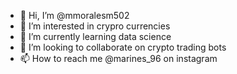 - 👋 Hi, I’m @mmoralesm502
- 👀 I’m interested in crypro currencies
- 🌱 I’m currently learning data science
- 💞️ I’m looking to collaborate on crypto trading bots
- 📫 How to reach me @marines_96 on instagram

<!---
mmoralesm502/mmoralesm502 is a ✨ special ✨ repository because its `README.md` (this file) appears on your GitHub profile.
You can click the Preview link to take a look at your changes.
--->
